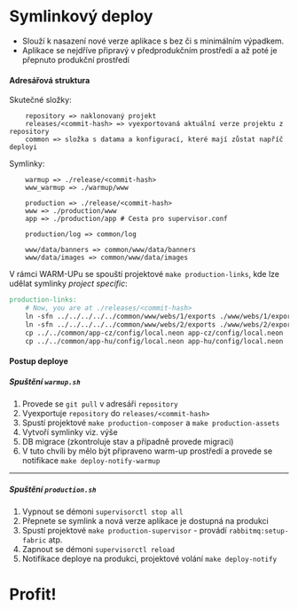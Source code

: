 Symlinkový deploy
===

 - Slouží k nasazení nové verze aplikace s bez či s minimálním výpadkem.
 - Aplikace se nejdříve připravý v předprodukčním prostředí a až poté je přepnuto produkční prostředí
 
#### Adresářová struktura

Skutečné složky:
```
    repository => naklonovaný projekt
    releases/<commit-hash> => vyexportovaná aktuální verze projektu z repository
    common => složka s datama a konfigurací, které mají zůstat napříč deployi
```
Symlinky:

```
    warmup => ./release/<commit-hash>
    www_warmup => ./warmup/www

    production => ./release/<commit-hash>
    www => ./production/www
    app => ./production/app # Cesta pro supervisor.conf

    production/log => common/log

    www/data/banners => common/www/data/banners
    www/data/images => common/www/data/images    
```
V rámci WARM-UPu se spouští projektové ```make production-links```, kde lze udělat symlinky _project specific_:

```Makefile
production-links:
	# Now, you are at ./releases/<commit-hash>
	ln -sfn ../../../../../common/www/webs/1/exports ./www/webs/1/exports
	ln -sfn ../../../../../common/www/webs/2/exports ./www/webs/2/exports
	cp ../../common/app-cz/config/local.neon app-cz/config/local.neon
	cp ../../common/app-hu/config/local.neon app-hu/config/local.neon
```

#### Postup deploye

##### Spuštění ```warmup.sh```

1. Provede se ```git pull``` v adresáři ```repository```
2. Vyexportuje ```repository``` do ```releases/<commit-hash>```
3. Spustí projektové ```make production-composer``` a ```make production-assets```
4. Vytvoří symlinky viz. výše
5. DB migrace (zkontroluje stav a případně provede migraci)
6. V tuto chvíli by mělo být připraveno warm-up prostředí a provede se notifikace ```make deploy-notify-warmup```

---
##### Spuštění ```production.sh```

1. Vypnout se démoni ```supervisorctl stop all```
2. Přepnete se symlink a nová verze aplikace je dostupná na produkci
3. Spustí projektové ```make production-supervisor``` - provádí ```rabbitmq:setup-fabric``` atp.
4. Zapnout se démoni ```supervisorctl reload```
5. Notifikace deploye na produkci, projektové volání ```make deploy-notify```

# Profit!